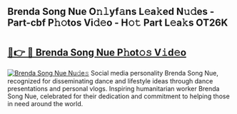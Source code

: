 ## Brenda Song Nue O𝚗𝚕yf𝚊ns L𝚎a𝚔ed N𝚞𝚍es - Part-cbf P𝚑𝚘tos Vi𝚍𝚎o - H𝚘𝚝 Part L𝚎a𝚔s OT26K

# <h2><a href="http://kf0fweg.oniu.top/?m=Brenda+Song+Nue">🔗👉 🔴 Brenda Song Nue P𝚑ot𝚘𝚜 V𝚒d𝚎o</a></h2>

[![Brenda Song Nue Nu𝚍e𝚜](https://i.imgur.com/0qMVB7G.gif)](http://kf0fweg.oniu.top/?m=Brenda+Song+Nue)
Social media personality Brenda Song Nue, recognized for disseminating dance and lifestyle ideas through dance presentations and personal vlogs. Inspiring humanitarian worker Brenda Song Nue, celebrated for their dedication and commitment to helping those in need around the world.  
